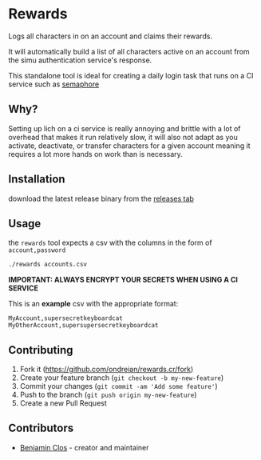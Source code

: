 # Rewards

Logs all characters in on an account and claims their rewards.

It will automatically build a list of all characters active on an account from the simu authentication service's response.

This standalone tool is ideal for creating a daily login task that runs on a CI service such as [semaphore](https://semaphoreci.com/)

## Why?

Setting up lich on a ci service is really annoying and brittle with a lot of overhead that makes it run relatively slow, it will also not adapt as you activate, deactivate, or transfer characters for a given account meaning it requires a lot more hands on work than is necessary.

## Installation

download the latest release binary from the [releases tab](https://github.com/ondreian/rewards.cr/releases)

## Usage

the `rewards` tool expects a csv with the columns in the form of `account,password`

```bash
./rewards accounts.csv
```

**IMPORTANT: ALWAYS ENCRYPT YOUR SECRETS WHEN USING A CI SERVICE**

This is an **example** csv with the appropriate format:

```csv
MyAccount,supersecretkeyboardcat
MyOtherAccount,supersupersecretkeyboardcat
```

## Contributing

1. Fork it (<https://github.com/ondreian/rewards.cr/fork>)
2. Create your feature branch (`git checkout -b my-new-feature`)
3. Commit your changes (`git commit -am 'Add some feature'`)
4. Push to the branch (`git push origin my-new-feature`)
5. Create a new Pull Request

## Contributors

- [Benjamin Clos](https://github.com/ondreian) - creator and maintainer
